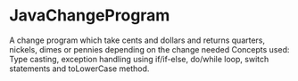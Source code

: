 # JavaChangeProgram
A change program which take cents and dollars and returns quarters, nickels, dimes or pennies depending on the change needed
Concepts used: Type casting, exception handling using if/if-else, do/while loop, switch statements and toLowerCase method.  
